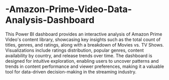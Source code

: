 # -Amazon-Prime-Video-Data-Analysis-Dashboard
This Power BI dashboard provides an interactive analysis of Amazon Prime Video's content library, showcasing key insights such as the total count of titles, genres, and ratings, along with a breakdown of Movies vs. TV Shows. Visualizations include ratings distribution, popular genres, content availability by country, and release trends over time. The dashboard is designed for intuitive exploration, enabling users to uncover patterns and trends in content performance and viewer preferences, making it a valuable tool for data-driven decision-making in the streaming industry.
